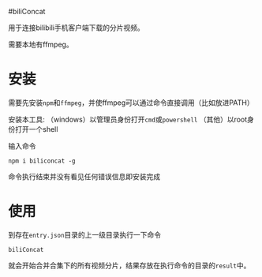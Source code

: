 #biliConcat

用于连接bilibili手机客户端下载的分片视频。

需要本地有ffmpeg。

# 安装

需要先安装`npm`和`ffmpeg`，并使ffmpeg可以通过命令直接调用（比如放进PATH）

安装本工具:
（windows）以管理员身份打开`cmd`或`powershell`
（其他）以root身份打开一个shell

输入命令
```shell
npm i biliconcat -g
```
命令执行结束并没有看见任何错误信息即安装完成

# 使用

到存在`entry.json`目录的上一级目录执行一下命令

```shell
biliConcat
```

就会开始合并合集下的所有视频分片，结果存放在执行命令的目录的`result`中。
